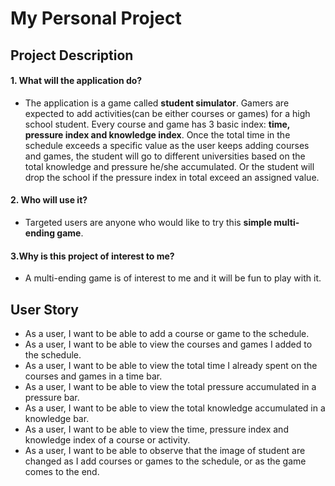 # My Personal Project

## Project Description
#### 1. What will the application do?
- The application is a game called **student simulator**. 
Gamers are expected to add activities(can be either courses or games) for a high school
student. Every course and game has 3 basic index: **time, pressure index
and knowledge index**. Once the total time in the schedule exceeds a specific value 
as the user keeps adding courses and games, the student will go to different universities
based on the total knowledge and pressure he/she accumulated. Or the student will drop
the school if the pressure index in total exceed an assigned value. 


#### 2. Who will use it?
- Targeted users are anyone who would like to try this **simple multi-ending game**.

#### 3.Why is this project of interest to me?
- A multi-ending game is of interest to me and it will be fun to play with it.

## User Story
- As a user, I want to be able to add a course or game to the schedule.
- As a user, I want to be able to view the courses and games I added 
  to the schedule.
- As a user, I want to be able to view the total time I already spent on 
  the courses and games in a time bar.
- As a user, I want to be able to view the total pressure accumulated in a pressure bar.
- As a user, I want to be able to view the total knowledge accumulated in a knowledge bar.
- As a user, I want to be able to view the time, pressure index and knowledge 
  index of a course or activity.
- As a user, I want to be able to observe that the image of student are changed as I add 
  courses or games to the schedule, or as the game comes to the end.
